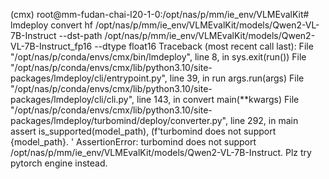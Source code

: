 (cmx) root@mm-fudan-chai-l20-1-0:/opt/nas/p/mm/ie_env/VLMEvalKit# lmdeploy convert hf /opt/nas/p/mm/ie_env/VLMEvalKit/models/Qwen2-VL-7B-Instruct --dst-path /opt/nas/p/mm/ie_env/VLMEvalKit/models/Qwen2-VL-7B-Instruct_fp16 --dtype float16
Traceback (most recent call last):
  File "/opt/nas/p/conda/envs/cmx/bin/lmdeploy", line 8, in <module>
    sys.exit(run())
  File "/opt/nas/p/conda/envs/cmx/lib/python3.10/site-packages/lmdeploy/cli/entrypoint.py", line 39, in run
    args.run(args)
  File "/opt/nas/p/conda/envs/cmx/lib/python3.10/site-packages/lmdeploy/cli/cli.py", line 143, in convert
    main(**kwargs)
  File "/opt/nas/p/conda/envs/cmx/lib/python3.10/site-packages/lmdeploy/turbomind/deploy/converter.py", line 292, in main
    assert is_supported(model_path), (f'turbomind does not support {model_path}. '
AssertionError: turbomind does not support /opt/nas/p/mm/ie_env/VLMEvalKit/models/Qwen2-VL-7B-Instruct. Plz try pytorch engine instead.

